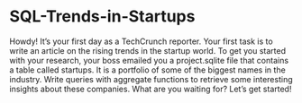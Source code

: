# SQL-Trends-in-Startups
Howdy! It’s your first day as a TechCrunch reporter. Your first task is to write an article on the rising trends in the startup world.  To get you started with your research, your boss emailed you a project.sqlite file that contains a table called startups. It is a portfolio of some of the biggest names in the industry.  Write queries with aggregate functions to retrieve some interesting insights about these companies.  What are you waiting for? Let’s get started!
